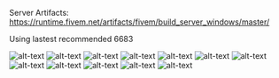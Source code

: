 Server Artifacts: https://runtime.fivem.net/artifacts/fivem/build_server_windows/master/

Using lastest recommended 6683

![alt-text](https://i.gyazo.com/925364b264ccf870ba49fafbac46aa72.png?raw=true)
![alt-text](https://i.gyazo.com/76a48464e62f9b1b76bf5604c5c9f2cf.png?raw=true)
![alt-text](https://i.gyazo.com/a9567bf887ceda21c48f5cd5fd6d9a77.png?raw=true)
![alt-text](https://i.gyazo.com/0f59b0b1844a665c61d9cf8d2ce29970.png?raw=true)
![alt-text](https://i.gyazo.com/60b9a1d10194599a2a4238a4bd7b1aef.png?raw=true)
![alt-text](https://i.gyazo.com/1f7b9b151d08d09f5f7a87154c54dc7a.png?raw=true)
![alt-text](https://i.gyazo.com/b050e817d734e4ab48a60e1373a27dd6.png?raw=true)
![alt-text](https://i.gyazo.com/000f7f4d0573d1c5b4f6a91f15e064d2.png?raw=true)
![alt-text](https://i.gyazo.com/ac329d41105def4da139a14727aff343.png?raw=true)
![alt-text](https://i.gyazo.com/995a41bcd0838eafa6f55d8d184a4aed.png?raw=true)
![alt-text](https://i.gyazo.com/1771a223f766c6bfb845c6e2aa673620.png?raw=true)
![alt-text](https://i.gyazo.com/b8d8b3e73a2caada830909d3569e4897.png?raw=true)